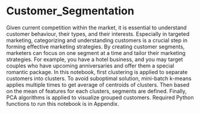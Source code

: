 # Customer_Segmentation

Given current competition within the market, it is essential to understand customer behaviour, their types, and their interests. Especially in targeted marketing, categorizing and understanding customers is a crucial step in forming effective marketing strategies. By creating customer segments, marketers can focus on one segment at a time and tailor their marketing strategies. For example, you have a hotel business, and you may target couples who have upcoming anniversaries and offer them a special romantic package. In this notebook, first clustering is applied to separate customers into clusters. To avoid suboptimal solution, mini-batch k-means applies multiple times to get average of centroids of clusters. Then based on the mean of features for each clusters, segments are defined. Finally, PCA algorithms is applied to visualize grouped customers. Required Python functions to run this notebook is in Appendix.
